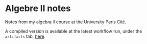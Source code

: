 # Algebre II notes

Notes from my algebra II course at the University Paris Cité.

A compiled version is available at the latest workflow run, under the `artifacts` tab, [here](https://github.com/Yag000/algebre-II-notes/actions/workflows/build_and_deploy.yml).
